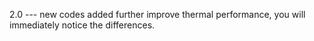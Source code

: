  2.0 --- new codes added further improve thermal performance, you will immediately notice the differences.
